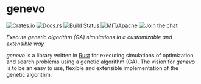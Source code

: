 # genevo

[![Crates.io][crb]][crl]
[![Docs.rs][dcb]][dcl]
[![Build Status][tcb]][tcl]
[![MIT/Apache][lib]][lil]
[![Join the chat][gcb]][gcl]

[crb]: https://img.shields.io/crates/v/genevo.svg?style=flat-square
[dcb]: https://docs.rs/genevo/badge.svg
[tcb]: https://img.shields.io/travis/innoave/genevo/master.svg?style=flat-square
[lib]: https://img.shields.io/badge/license-MIT%2FApache-blue.svg?style=flat-square
[l1b]: https://img.shields.io/badge/license-MIT-blue.svg?style=flat-square
[l2b]: https://img.shields.io/badge/license-Apache-blue.svg?style=flat-square
[gcb]: https://badges.gitter.im/innoave/general.svg?style=flat-square

[crl]: https://crates.io/crates/genevo/
[dcl]: https://docs.rs/genevo
[tcl]: https://travis-ci.org/innoave/genevo/
[lil]: COPYING
[l1l]: https://opensource.org/licenses/MIT
[l2l]: https://www.apache.org/licenses/LICENSE-2.0
[gcl]: https://gitter.im/orgs/innoave/genevo

_Execute genetic algorithm (GA) simulations in a customizable and extensible way_

_genevo_ is a library written in [Rust] for executing simulations of
optimization and search problems using a genetic algorithm (GA). The vision for
_genevo_ is to be an easy to use, flexible and extensible implementation of the
genetic algorithm.




[Rust]: https://www.rust-lang.org/
